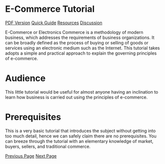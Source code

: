 # E-Commerce Tutorial
[PDF Version](../e_commerce/e_commerce_pdf_version.md)
[Quick Guide](../e_commerce/e_commerce_quick_guide.md)
[Resources](../e_commerce/e_commerce_resources.md)
[Discussion](../e_commerce/e_commerce_discussion.md)

E-Commerce or Electronics Commerce is a methodology of modern business, which addresses the requirements of business organizations. It can be broadly defined as the process of buying or selling of goods or services using an electronic medium such as the Internet. This tutorial takes adopts a simple and practical approach to explain the governing principles of e-commerce.

# Audience
This little tutorial would be useful for almost anyone having an inclination to learn how business is carried out using the principles of e-commerce.

# Prerequisites
This is a very basic tutorial that introduces the subject without getting into too much detail, hence we can safely claim there are no prerequisites. You can breeze through the tutorial with an elementary knowledge of market, buyers, sellers, and traditional commerce.


[Previous Page](../e_commerce/index.md) [Next Page](../e_commerce/e_commerce_overview.md) 
